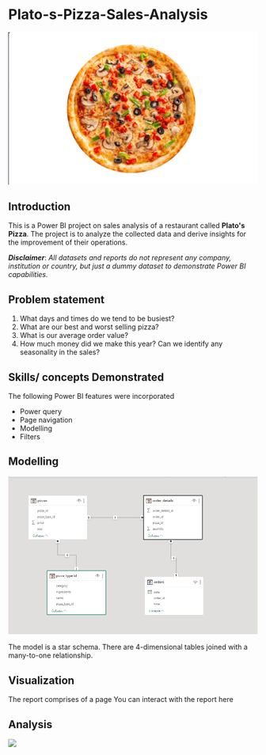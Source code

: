 # Plato-s-Pizza-Sales-Analysis

![](intro-IMAGE.png)

## Introduction
This is a Power BI project on sales analysis of a restaurant called **Plato's Pizza**. 
The project is to analyze the collected data and derive insights for the improvement of their operations.

**_Disclaimer_**: _All datasets and reports do not represent any company, institution or country, but just a dummy dataset to demonstrate Power BI capabilities._

## Problem statement
1. What days and times do we tend to be busiest?
2. What are our best and worst selling pizza?
3. What is our average order value?
4. How much money did we make this year? Can we identify any seasonality in the sales?

## Skills/ concepts Demonstrated
The following Power BI features were incorporated
- Power query
- Page navigation
- Modelling
- Filters

## Modelling

![](model.png)

The model is a star schema.
There are 4-dimensional tables joined with a many-to-one relationship.

## Visualization
The report comprises of a page
You can interact with the report here

## Analysis
![](pizzaDashboard.png)




